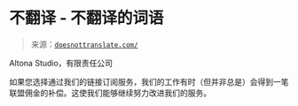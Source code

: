 <!--yml

类别：未分类

日期：2024-05-27 14:37:29

-->

# 不翻译 - 不翻译的词语

> 来源：[`doesnottranslate.com/`](https://doesnottranslate.com/)

Altona Studio，有限责任公司

如果您选择通过我们的链接订阅服务，我们的工作有时（但并非总是）会得到一笔联盟佣金的补偿。这使我们能够继续努力改进我们的服务。
